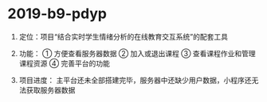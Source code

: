 # 2019-b9-pdyp
1. 定位：项目“结合实时学生情绪分析的在线教育交互系统”的配套工具
2. 功能：
   ① 方便查看服务器数据
   ② 加入或退出课程
   ③ 查看课程作业和管理课程资源
   ④ 完善平台的功能

3. 项目进度：
   主平台还未全部搭建完毕，服务器中还缺少用户数据，小程序还无法获取服务器数据
